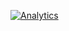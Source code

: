 [![Analytics](https://ga-beacon.appspot.com/UA-65261662-5/cloudOver/coreCluster)](https://github.com/cloudOver/coreCluster)
